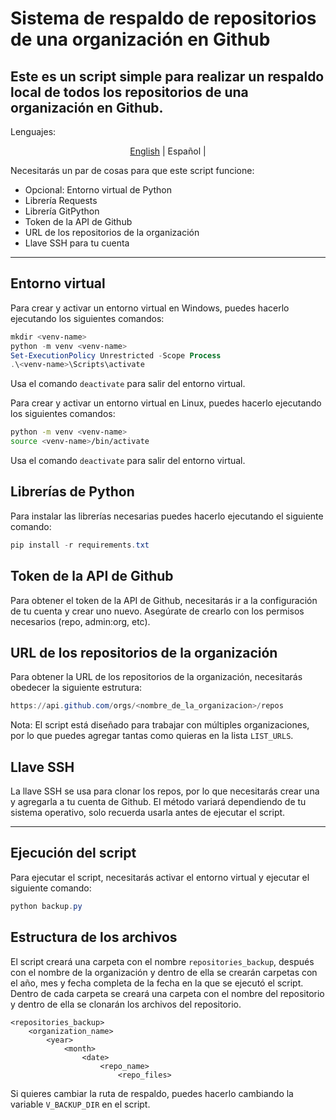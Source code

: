 # Sistema de respaldo de repositorios de una organización en Github
Este es un script simple para realizar un respaldo local de todos los repositorios de una organización en Github.
---
Lenguajes:
<p align="center">
  <a href="https://github.com/brosas-espinosa/Repo_organizaztions_backup_system/blob/main/language/spanish/README.spanish.md">English</a> |
  <span>Español</span> |
</p>

Necesitarás un par de cosas para que este script funcione:
- Opcional: Entorno virtual de Python
- Librería Requests
- Librería GitPython
- Token de la API de Github
- URL de los repositorios de la organización
- Llave SSH para tu cuenta

***
## Entorno virtual
Para crear y activar un entorno virtual en Windows, puedes hacerlo ejecutando los siguientes comandos:
```powershell
mkdir <venv-name>
python -m venv <venv-name>
Set-ExecutionPolicy Unrestricted -Scope Process
.\<venv-name>\Scripts\activate
```
Usa el comando `deactivate` para salir del entorno virtual.

Para crear y activar un entorno virtual en Linux, puedes hacerlo ejecutando los siguientes comandos:
```bash
python -m venv <venv-name>
source <venv-name>/bin/activate
```
Usa el comando `deactivate` para salir del entorno virtual.
## Librerías de Python
Para instalar las librerías necesarias puedes hacerlo ejecutando el siguiente comando:
```powershell
pip install -r requirements.txt
```
## Token de la API de Github
Para obtener el token de la API de Github, necesitarás ir a la configuración de tu cuenta y crear uno nuevo. Asegúrate de crearlo con los permisos necesarios (repo, admin:org, etc).
## URL de los repositorios de la organización
Para obtener la URL de los repositorios de la organización, necesitarás obedecer la siguiente estrutura:
```powershell
https://api.github.com/orgs/<nombre_de_la_organizacion>/repos
```
Nota: El script está diseñado para trabajar con múltiples organizaciones, por lo que puedes agregar tantas como quieras en la lista `LIST_URLS`.
## Llave SSH
La llave SSH se usa para clonar los repos, por lo que necesitarás crear una y agregarla a tu cuenta de Github. El método variará dependiendo de tu sistema operativo, solo recuerda usarla antes de ejecutar el script.
***
## Ejecución del script
Para ejecutar el script, necesitarás activar el entorno virtual y ejecutar el siguiente comando:
```powershell
python backup.py
```

## Estructura de los archivos
El script creará una carpeta con el nombre `repositories_backup`, después con el nombre de la organización y dentro de ella se crearán carpetas con el año, mes y fecha completa de la fecha en la que se ejecutó el script. Dentro de cada carpeta se creará una carpeta con el nombre del repositorio y dentro de ella se clonarán los archivos del repositorio.
```
<repositories_backup>
    <organization_name>
        <year>
            <month>
                <date>
                    <repo_name>
                        <repo_files>
```
Si quieres cambiar la ruta de respaldo, puedes hacerlo cambiando la variable `V_BACKUP_DIR` en el script.
